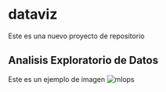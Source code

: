 # dataviz
Este es una nuevo proyecto de repositorio

## Analisis Exploratorio de Datos
Este es un ejemplo de imagen
![mlops](https://github.com/jrayaquispe/dataviz/assets/6811913/53f1f329-6b3e-4f61-a1da-a00983be0ac8)
